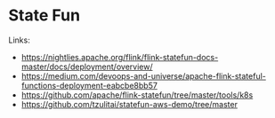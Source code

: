 # State Fun







Links: 
* https://nightlies.apache.org/flink/flink-statefun-docs-master/docs/deployment/overview/
* https://medium.com/devoops-and-universe/apache-flink-stateful-functions-deployment-eabcbe8bb57
* https://github.com/apache/flink-statefun/tree/master/tools/k8s
* https://github.com/tzulitai/statefun-aws-demo/tree/master

